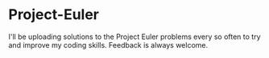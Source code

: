 # Project-Euler
I'll be uploading solutions to the Project Euler problems every so often to try and improve my coding skills. Feedback is always welcome.
